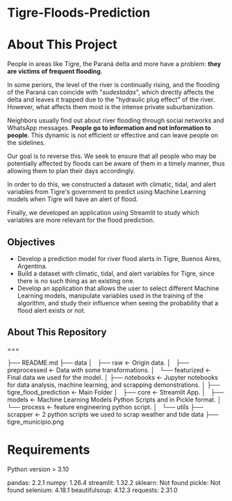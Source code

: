 # Tigre-Floods-Prediction

About This Project
==
People in areas like Tigre, the Paraná delta and more have a problem: **they are victims of frequent flooding**. 

In some periors, the level of the river is continually rising, and the flooding of the Paraná can coincide with "*sudestadas*", which directly affects the delta and leaves it trapped due to the "hydraulic plug effect" of the river. However, what affects them most is the intense private suburbanization. 

Neighbors usually find out about river flooding through social networks and WhatsApp messages. **People go to information and not information to people**. This dynamic is not efficient or effective and can leave people on the sidelines. 

Our goal is to reverse this. We seek to ensure that all people who may be potentially affected by floods can be aware of them in a timely manner, thus allowing them to plan their days accordingly.

In order to do this, we constructed a dataset with climatic, tidal, and alert variables from Tigre's government to predict using Machine Learning models when Tigre will have an alert of flood. 

Finally, we developed an application using Streamlit to study which variables are more relevant for the flood prediction.

## Objectives

- Develop a prediction model for river flood alerts in Tigre, Buenos Aires, Argentina.
- Build a dataset with climatic, tidal, and alert variables for Tigre, since there is no such thing as an existing one.
- Develop an application that allows the user to select different Machine Learning models, manipulate variables used in the training of the algorithm, and study their influence when seeing the probability that a flood alert exists or not.

## About This Repository
===

├── README.md
├── data
│   ├── raw            <- Origin data.
│   ├── preprocessed   <- Data with some transformations.
│   └── featurized     <- Final data we used for the model.
│
├── notebooks          <- Jupyter notebooks for data analysis, machine learning, and scrapping demonstrations.
│
├── tigre_flood_prediction   <- Main Folder
│   ├── core      <- Streamlit App.
│   ├── models    <- Machine Learning Models Python Scripts and in Pickle format.
│   └── process   <- feature engineering python script.
│   └── utils
        ├── scrapper  <- 2 python scripts we used to scrap weather and tide data
        ├── tigre_municipio.png       


Requirements 
===

Python version > 3.10

pandas: 2.2.1
numpy: 1.26.4
streamlit: 1.32.2
sklearn: Not found
pickle: Not found
selenium: 4.18.1
beautifulsoup: 4.12.3
requests: 2.31.0
